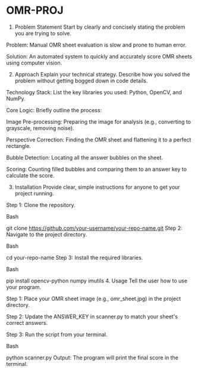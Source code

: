 # OMR-PROJ

1. Problem Statement
Start by clearly and concisely stating the problem you are trying to solve.

Problem: Manual OMR sheet evaluation is slow and prone to human error.

Solution: An automated system to quickly and accurately score OMR sheets using computer vision.

2. Approach
Explain your technical strategy. Describe how you solved the problem without getting bogged down in code details.

Technology Stack: List the key libraries you used: Python, OpenCV, and NumPy.

Core Logic: Briefly outline the process:

Image Pre-processing: Preparing the image for analysis (e.g., converting to grayscale, removing noise).

Perspective Correction: Finding the OMR sheet and flattening it to a perfect rectangle.

Bubble Detection: Locating all the answer bubbles on the sheet.

Scoring: Counting filled bubbles and comparing them to an answer key to calculate the score.

3. Installation
Provide clear, simple instructions for anyone to get your project running.

Step 1: Clone the repository.

Bash

git clone https://github.com/your-username/your-repo-name.git
Step 2: Navigate to the project directory.

Bash

cd your-repo-name
Step 3: Install the required libraries.

Bash

pip install opencv-python numpy imutils
4. Usage
Tell the user how to use your program.

Step 1: Place your OMR sheet image (e.g., omr_sheet.jpg) in the project directory.

Step 2: Update the ANSWER_KEY in scanner.py to match your sheet's correct answers.

Step 3: Run the script from your terminal.

Bash

python scanner.py
Output: The program will print the final score in the terminal.

